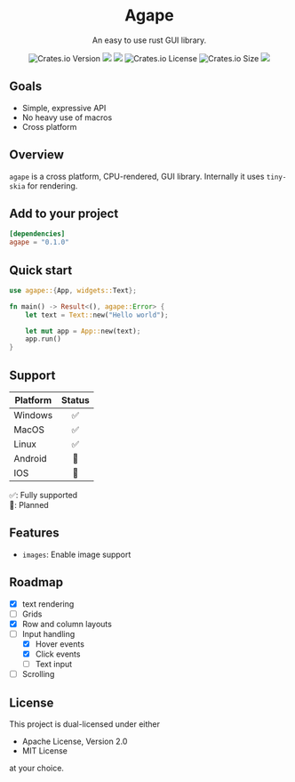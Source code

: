 <h1 align="center">Agape</h1>
<p align="center">An easy to use rust GUI library.</p>
<div align="center">
    <img alt="Crates.io Version" src="https://img.shields.io/crates/v/agape">
    <img src="https://img.shields.io/docsrs/agape"/>
    <img src="https://img.shields.io/github/actions/workflow/status/snubwoody/agape-rs/rust.yml"/>
    <img alt="Crates.io License" src="https://img.shields.io/crates/l/agape">
    <img alt="Crates.io Size" src="https://img.shields.io/crates/size/agape">
    <a href="https://codecov.io/gh/snubwoody/agape-rs" > 
        <img src="https://codecov.io/gh/snubwoody/agape-rs/graph/badge.svg?token=FNDNUZ7AGM"/> 
    </a>
</div>

## Goals

- Simple, expressive API
- No heavy use of macros
- Cross platform

## Overview

`agape` is a cross platform, CPU-rendered, GUI library. Internally it uses `tiny-skia` for rendering.

## Add to your project

```toml
[dependencies]
agape = "0.1.0"
```

## Quick start

```rust
use agape::{App, widgets::Text};

fn main() -> Result<(), agape::Error> {
    let text = Text::new("Hello world");

    let mut app = App::new(text);
    app.run()
}
```

## Support

| Platform | Status |
|----------|:------:|
| Windows  |   ✅    |
| MacOS    |   ✅    |
| Linux    |   ✅    |
| Android  |   🚧   |
| IOS      |   🚧   |

✅: Fully supported  
🚧: Planned

## Features

- `images`: Enable image support

## Roadmap

- [x] text rendering
- [ ] Grids
- [x] Row and column layouts
- [ ] Input handling
    - [x] Hover events
    - [x] Click events
    - [ ] Text input
- [ ] Scrolling

## License

This project is dual-licensed under either

- Apache License, Version 2.0
- MIT License

at your choice.

